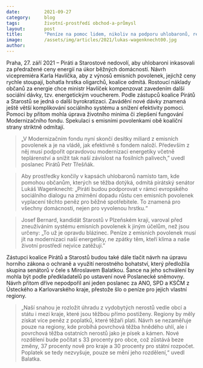 ```yaml
---
date:         2021-09-27
category:     blog
tags:         životní-prostředí obchod-a-průmysl
layout:       post
title:        "Peníze na pomoc lidem, nikoliv na podporu uhlobaronů, reagují Piráti a Starostové na plány vicepremiéra Havlíčka"
image:        /assets/img/articles/2021/lukas-wagenknecht00.jpg 
author:       
---
```



 

Praha, 27. září 2021 – Piráti a Starostové nedovolí, aby uhlobaroni inkasovali za předražené ceny energií na úkor běžných domácností. Návrh vicepremiéra Karla Havlíčka, aby z výnosů emisních povolenek, jejichž ceny rychle stoupají, bohatla hrstka oligarchů, koalice odmítá. Rostoucí náklady občanů za energie chce ministr Havlíček kompenzovat zavedením další sociální dávky, tzv. energetickým voucherem. Podle zástupců koalice Pirátů a Starostů se jedná o další byrokratizaci. Zavádění nové dávky znamená ještě větší komplikování sociálního systému a snížení efektivity pomoci. Pomoci by přitom mohla úprava životního minima či zlepšení fungování Modernizačního fondu. Spekulaci s emisními povolenkami obě koaliční strany striktně odmítají. 

> „V Modernizačním fondu nyní skončí desítky miliard z emisních povolenek a je na vládě, jak efektivně s fondem naloží. Především z něj musí podpořit opravdovou modernizaci energetiky včetně teplárenství a snížit tak naší závislost na fosilních palivech,” uvedl poslanec Pirátů Petr Třešňák. 

> Aby prostředky končily v kapsách uhlobaronů namísto tam, kde pomohou občanům, kterých se těžba dotýká, odmítá pirátský senátor Lukáš Wagenknecht: „Piráti budou podporovat v rámci evropského sociálního dialogu na zmírnění dopadu růstu cen emisních povolenek vyplacení těchto peněz pro běžné spotřebitele. To znamená pro všechny domácnosti, nejen pro vyvolenou hrstku.“ 

> Josef Bernard, kandidát Starostů v Plzeňském kraji, varoval před zneužíváním systému emisních povolenek k jiným účelům, než jsou určeny: „To už je opravdu blázinec. Peníze z emisních povolenek musí jít na modernizaci naší energetiky, ne zpátky těm, kteří klima a naše životní prostředí nejvíce zatěžují.”

Zástupci koalice Pirátů a Starostů budou také dále tlačit návrh na úpravu horního zákona o ochraně a využití nerostného bohatství, který předložila skupina senátorů v čele s Miroslavem Balatkou. Šance na jeho schválení by mohla být podle předkladatelů po ustavení nové Poslanecké sněmovny. Návrh přitom dříve nepodpořil ani jeden poslanec za ANO, SPD a KSČM z Ústeckého a Karlovarského kraje, přestože šlo o peníze pro jejich vlastní regiony. 

> „Naší snahou je rozložit úhradu z vydobytých nerostů vedle obcí a státu i mezi kraje, které jsou těžbou přímo postiženy. Regiony by měly získat více peněz z poplatků, které těžaři platí. Návrh se nezaměřuje pouze na regiony, kde probíhá povrchová těžba hnědého uhlí, ale i povrchová těžba ostatních nerostů jako je písek a kámen. Nové rozdělení bude počítat s 33 procenty pro obce, což zůstává beze změny, 37 procenty nově pro kraje a 30 procenty pro státní rozpočet. Poplatek se tedy nezvyšuje, pouze se mění jeho rozdělení,“ uvedl Balatka. 
